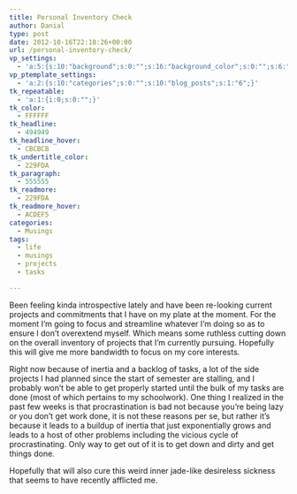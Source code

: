 ```yaml
---
title: Personal Inventory Check
author: Danial
type: post
date: 2012-10-16T22:18:26+00:00
url: /personal-inventory-check/
vp_settings:
  - 'a:5:{s:10:"background";s:0:"";s:16:"background_color";s:0:"";s:6:"slogan";s:0:"";s:9:"slogan_bg";s:0:"";s:9:"variation";s:0:"";}'
vp_ptemplate_settings:
  - 'a:2:{s:10:"categories";s:0:"";s:10:"blog_posts";s:1:"6";}'
tk_repeatable:
  - 'a:1:{i:0;s:0:"";}'
tk_color:
  - FFFFFF
tk_headline:
  - 494949
tk_headline_hover:
  - CBCBCB
tk_undertitle_color:
  - 229FDA
tk_paragraph:
  - 555555
tk_readmore:
  - 229FDA
tk_readmore_hover:
  - ACDEF5
categories:
  - Musings
tags:
  - life
  - musings
  - projects
  - tasks

---
```

Been feeling kinda introspective lately and have been re-looking current projects and commitments that I have on my plate at the moment. For the moment I&#8217;m going to focus and streamline whatever I&#8217;m doing so as to ensure I don&#8217;t overextend myself. Which means some ruthless cutting down on the overall inventory of projects that I&#8217;m currently pursuing. Hopefully this will give me more bandwidth to focus on my core interests.

Right now because of inertia and a backlog of tasks, a lot of the side projects I had planned since the start of semester are stalling, and I probably won&#8217;t be able to get properly started until the bulk of my tasks are done (most of which pertains to my schoolwork). One thing I realized in the past few weeks is that procrastination is bad not because you&#8217;re being lazy or you don&#8217;t get work done, it is not these reasons per se, but rather it&#8217;s because it leads to a buildup of inertia that just exponentially grows and leads to a host of other problems including the vicious cycle of procrastinating. Only way to get out of it is to get down and dirty and get things done.

Hopefully that will also cure this weird inner jade-like desireless sickness that seems to have recently afflicted me.